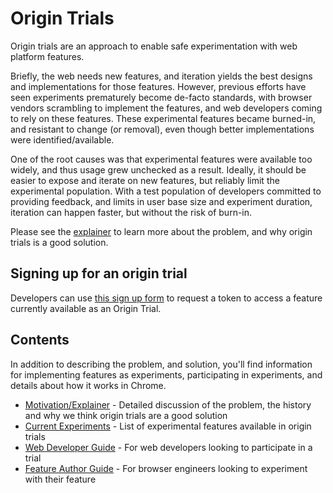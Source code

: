 # Origin Trials
Origin trials are an approach to enable safe experimentation with web platform features.

Briefly, the web needs new features, and iteration yields the best designs and implementations for those features. However, previous efforts have seen experiments prematurely become de-facto standards, with browser vendors scrambling to implement the features, and web developers coming to rely on these features. These experimental features became burned-in, and resistant to change (or removal), even though better implementations were identified/available.

One of the root causes was that experimental features were available too widely, and thus usage grew unchecked as a result. Ideally, it should be easier to expose and iterate on new features, but reliably limit the experimental population. With a test population of developers committed to providing feedback, and limits in user base size and experiment duration, iteration can happen faster, but without the risk of burn-in.

Please see the [explainer](explainer.md) to learn more about the problem, and why origin trials is a good solution.

## Signing up for an origin trial
Developers can use [this sign up form](https://docs.google.com/a/google.com/forms/d/1OTvEk-VfavyKkMxef0Tvs0RFycl9NNu1vdg3FrqJhX8/edit) to request a token to access a feature currently available as an Origin Trial.

## Contents
In addition to describing the problem, and solution, you'll find information for implementing features as experiments, participating in experiments, and details about how it works in Chrome.

* [Motivation/Explainer](explainer.md) - Detailed discussion of the problem, the history and why we think origin trials are a good solution
* [Current Experiments](available-trials.md) - List of experimental features available in origin trials
* [Web Developer Guide](developer-guide.md) - For web developers looking to participate in a trial
* [Feature Author Guide](https://dev.chromium.org/blink/origin-trials/running-an-origin-trial) - For browser engineers looking to experiment with their feature
